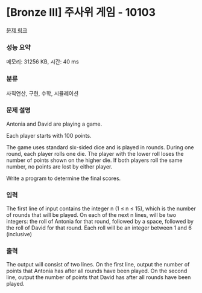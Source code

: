 # [Bronze III] 주사위 게임 - 10103 

[문제 링크](https://www.acmicpc.net/problem/10103) 

### 성능 요약

메모리: 31256 KB, 시간: 40 ms

### 분류

사칙연산, 구현, 수학, 시뮬레이션

### 문제 설명

<p>Antonia and David are playing a game.</p>

<p>Each player starts with 100 points.</p>

<p>The game uses standard six-sided dice and is played in rounds. During one round, each player rolls one die. The player with the lower roll loses the number of points shown on the higher die. If both players roll the same number, no points are lost by either player.</p>

<p>Write a program to determine the final scores.</p>

### 입력 

 <p>The first line of input contains the integer n (1 ≤ n ≤ 15), which is the number of rounds that will be played. On each of the next n lines, will be two integers: the roll of Antonia for that round, followed by a space, followed by the roll of David for that round. Each roll will be an integer between 1 and 6 (inclusive)</p>

### 출력 

 <p>The output will consist of two lines. On the first line, output the number of points that Antonia has after all rounds have been played. On the second line, output the number of points that David has after all rounds have been played.</p>

<p> </p>

